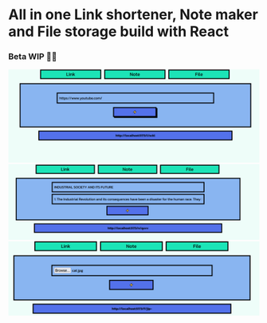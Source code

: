 # All in one Link shortener, Note maker and File storage build with React

### Beta WIP 👷‍♀️

![Link Shortener](screenshots/link.png)
![alt text](screenshots/note.png)
![Note maker](screenshots/file.png)
